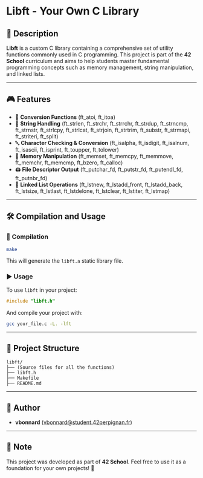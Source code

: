# Libft - Your Own C Library

## 📌 Description
**Libft** is a custom C library containing a comprehensive set of utility functions commonly used in C programming. This project is part of the **42 School** curriculum and aims to help students master fundamental programming concepts such as memory management, string manipulation, and linked lists.

---

## 🎮 Features

- 🔢 **Conversion Functions** (ft_atoi, ft_itoa)
- 📝 **String Handling** (ft_strlen, ft_strchr, ft_strrchr, ft_strdup, ft_strncmp, ft_strnstr, ft_strlcpy, ft_strlcat, ft_strjoin, ft_strtrim, ft_substr, ft_strmapi, ft_striteri, ft_split)
- 🔤 **Character Checking & Conversion** (ft_isalpha, ft_isdigit, ft_isalnum, ft_isascii, ft_isprint, ft_toupper, ft_tolower)
- 🧠 **Memory Manipulation** (ft_memset, ft_memcpy, ft_memmove, ft_memchr, ft_memcmp, ft_bzero, ft_calloc)
- 🖨 **File Descriptor Output** (ft_putchar_fd, ft_putstr_fd, ft_putendl_fd, ft_putnbr_fd)
- 🔗 **Linked List Operations** (ft_lstnew, ft_lstadd_front, ft_lstadd_back, ft_lstsize, ft_lstlast, ft_lstdelone, ft_lstclear, ft_lstiter, ft_lstmap)

---

## 🛠 Compilation and Usage

### 🔧 **Compilation**
```sh
make
```
This will generate the `libft.a` static library file.

### ▶️ **Usage**
To use `libft` in your project:
```c
#include "libft.h"
```
And compile your project with:
```sh
gcc your_file.c -L. -lft
```

---

## 📂 Project Structure

```
libft/
├── (Source files for all the functions)
├── libft.h
├── Makefile
├── README.md
```

---

## 📜 Author
- **vbonnard** (<vbonnard@student.42perpignan.fr>)

---

## 📌 Note
This project was developed as part of **42 School**. Feel free to use it as a foundation for your own projects! 🚀

